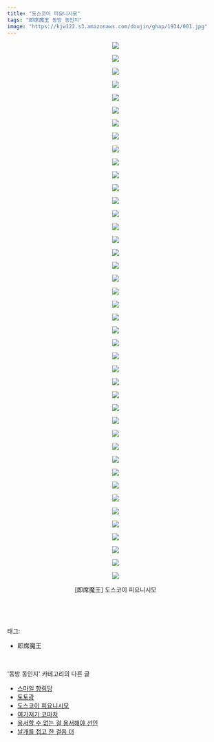 ```yaml
---
title: "도스코이 피요니시모"
tags: "即席魔王 동방_동인지"
image: "https://kjw122.s3.amazonaws.com/doujin/ghap/1934/001.jpg"
---
```

<div class="article">
<p style="text-align: center; clear: none; float: none;"><img src="{{ site.imgserver5 }}/ghap/1934/001.jpg"/></p>
<p style="text-align: center; clear: none; float: none;"><img src="{{ site.imgserver5 }}/ghap/1934/002.jpg"/></p>
<p style="text-align: center; clear: none; float: none;"><img src="{{ site.imgserver5 }}/ghap/1934/003.jpg"/></p>
<p style="text-align: center; clear: none; float: none;"><img src="{{ site.imgserver5 }}/ghap/1934/004.jpg"/></p>
<p style="text-align: center; clear: none; float: none;"><img src="{{ site.imgserver5 }}/ghap/1934/005.jpg"/></p>
<p style="text-align: center; clear: none; float: none;"><img src="{{ site.imgserver5 }}/ghap/1934/006.jpg"/></p>
<p style="text-align: center; clear: none; float: none;"><img src="{{ site.imgserver5 }}/ghap/1934/007.jpg"/></p>
<p style="text-align: center; clear: none; float: none;"><img src="{{ site.imgserver5 }}/ghap/1934/008.jpg"/></p>
<p style="text-align: center; clear: none; float: none;"><img src="{{ site.imgserver5 }}/ghap/1934/009.jpg"/></p>
<p style="text-align: center; clear: none; float: none;"><img src="{{ site.imgserver5 }}/ghap/1934/010.jpg"/></p>
<p style="text-align: center; clear: none; float: none;"><img src="{{ site.imgserver5 }}/ghap/1934/011.jpg"/></p>
<p style="text-align: center; clear: none; float: none;"><img src="{{ site.imgserver5 }}/ghap/1934/012.jpg"/></p>
<p style="text-align: center; clear: none; float: none;"><img src="{{ site.imgserver5 }}/ghap/1934/013.jpg"/></p>
<p style="text-align: center; clear: none; float: none;"><img src="{{ site.imgserver5 }}/ghap/1934/014.jpg"/></p>
<p style="text-align: center; clear: none; float: none;"><img src="{{ site.imgserver5 }}/ghap/1934/015.jpg"/></p>
<p style="text-align: center; clear: none; float: none;"><img src="{{ site.imgserver5 }}/ghap/1934/016.jpg"/></p>
<p style="text-align: center; clear: none; float: none;"><img src="{{ site.imgserver5 }}/ghap/1934/017.jpg"/></p>
<p style="text-align: center; clear: none; float: none;"><img src="{{ site.imgserver5 }}/ghap/1934/018.jpg"/></p>
<p style="text-align: center; clear: none; float: none;"><img src="{{ site.imgserver5 }}/ghap/1934/019.jpg"/></p>
<p style="text-align: center; clear: none; float: none;"><img src="{{ site.imgserver5 }}/ghap/1934/020.jpg"/></p>
<p style="text-align: center; clear: none; float: none;"><img src="{{ site.imgserver5 }}/ghap/1934/021.jpg"/></p>
<p style="text-align: center; clear: none; float: none;"><img src="{{ site.imgserver5 }}/ghap/1934/022.jpg"/></p>
<p style="text-align: center; clear: none; float: none;"><img src="{{ site.imgserver5 }}/ghap/1934/023.jpg"/></p>
<p style="text-align: center; clear: none; float: none;"><img src="{{ site.imgserver5 }}/ghap/1934/024.jpg"/></p>
<p style="text-align: center; clear: none; float: none;"><img src="{{ site.imgserver5 }}/ghap/1934/025.jpg"/></p>
<p style="text-align: center; clear: none; float: none;"><img src="{{ site.imgserver5 }}/ghap/1934/026.jpg"/></p>
<p style="text-align: center; clear: none; float: none;"><img src="{{ site.imgserver5 }}/ghap/1934/027.jpg"/></p>
<p style="text-align: center; clear: none; float: none;"><img src="{{ site.imgserver5 }}/ghap/1934/028.jpg"/></p>
<p style="text-align: center; clear: none; float: none;"><img src="{{ site.imgserver5 }}/ghap/1934/029.jpg"/></p>
<p style="text-align: center; clear: none; float: none;"><img src="{{ site.imgserver5 }}/ghap/1934/030.jpg"/></p>
<p style="text-align: center; clear: none; float: none;"><img src="{{ site.imgserver5 }}/ghap/1934/031.jpg"/></p>
<p style="text-align: center; clear: none; float: none;"><img src="{{ site.imgserver5 }}/ghap/1934/032.jpg"/></p>
<p style="text-align: center; clear: none; float: none;"><img src="{{ site.imgserver5 }}/ghap/1934/033.jpg"/></p>
<p style="text-align: center; clear: none; float: none;"><img src="{{ site.imgserver5 }}/ghap/1934/034.jpg"/></p>
<p style="text-align: center; clear: none; float: none;"><img src="{{ site.imgserver5 }}/ghap/1934/035.jpg"/></p>
<p style="text-align: center; clear: none; float: none;"><img src="{{ site.imgserver5 }}/ghap/1934/036.jpg"/></p>
<p style="text-align: center; clear: none; float: none;"><img src="{{ site.imgserver5 }}/ghap/1934/037.jpg"/></p>
<p style="text-align: center; clear: none; float: none;"><img src="{{ site.imgserver5 }}/ghap/1934/038.jpg"/></p>
<p style="text-align: center; clear: none; float: none;"><img src="{{ site.imgserver5 }}/ghap/1934/039.jpg"/></p>
<p style="text-align: center; clear: none; float: none;"><img src="{{ site.imgserver5 }}/ghap/1934/040.jpg"/></p>
<p style="text-align: center; clear: none; float: none;"><img src="{{ site.imgserver5 }}/ghap/1934/041.jpg"/></p>
<p style="text-align: center; clear: none; float: none;"><img src="{{ site.imgserver5 }}/ghap/1934/042.jpg"/></p>
<p style="text-align: center; clear: none; float: none;">[即席魔王] 도스코이 피요니시모</p>
<p><br/></p>
</div><br/>
<div class="tagTrail">
<p>태그: </p>
<ul>
<li>即席魔王</li>
</ul>
</div><br/>
<div class="another">
<p>'동방 동인지' 카테고리의 다른 글</p>
<ul>
<li><a href="/ghap_1936">스마일 향림당</a></li>
<li><a href="/ghap_1935">토토광</a></li>
<li><a href="/ghap_1934">도스코이 피요니시모</a></li>
<li><a href="/ghap_1933">여기저기 코마치</a></li>
<li><a href="/ghap_1932">용서할 수 없는 걸 용서해야 선인</a></li>
<li><a href="/ghap_1931">날개를 접고 한 걸음 더</a></li>
</ul>
</div><br/>
<div class="cb_module cb_fluid">
<div class="cb_wrt cb_profile">
</div><!-- commentList close -->
</div><br/>
